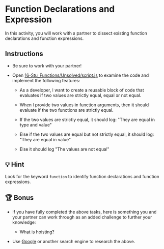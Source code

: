 # Function Declarations and Expression

In this activity, you will work with a partner to  dissect existing function declarations and function expressions.

## Instructions

* Be sure to work with your partner!

* Open [16-Stu_Functions/Unsolved/script.js]() to examine the code and implement the following features:

  * As a developer, I want to create a reusable block of code that evaluates if two values are strictly equal, equal or not equal.

  * When I provide two values in function arguments, then it should evaluate if the two functions are strictly equal.

  * If the two values are strictly equal, it should log: "They are equal in type and value"

  * Else if the two values are equal but not strictly equal, it should log: "They are equal in value"

  * Else it should log "The values are not equal"

## 💡 Hint

Look for the keyword `function` to identify function declarations and function expressions.   

## 🏆 Bonus

* If you have fully completed the above tasks, here is something you and your partner can work through as an added challenge to further your knowledge:

  * What is hoisting?

* Use [Google](https://www.google.com) or another search engine to research the above.
